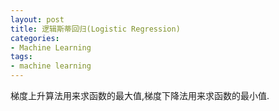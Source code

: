 ```yaml
---
layout: post 
title: 逻辑斯蒂回归(Logistic Regression)
categories:
- Machine Learning
tags:
- machine learning
---
```


梯度上升算法用来求函数的最大值,梯度下降法用来求函数的最小值.

